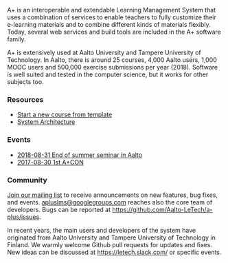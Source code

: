A+ is an interoperable and extendable Learning Management System that uses a
combination of services to enable teachers to fully customize their e-learning
materials and to combine different kinds of materials flexibly.
Today, several web services and build tools are included in the A+ software family.

A+ is extensively used at Aalto University and Tampere University of Technology.
In Aalto, there is around 25 courses, 4,000 Aalto users, 1,000 MOOC users and 500,000 exercise submissions per year (2018).
Software is well suited and tested in the computer science,
but it works for other subjects too.

### Resources

* [Start a new course from template](https://github.com/A-plus-LMS/course-templates)
* [System Architecture](architecture/)

### Events

* [2018-08-31 End of summer seminar in Aalto](events/2018-end-of-summer-in-aalto/)
* [2017-08-30 1st A+CON](events/2017-1st-a-plus-con/)

### Community

[Join our mailing list](https://groups.google.com/forum/#!forum/apluslms) to
receive announcements on new features, bug fixes, and events.
<apluslms@googlegroups.com> reaches also the core team of developers.
Bugs can be reported at <https://github.com/Aalto-LeTech/a-plus/issues>.

In recent years, the main users and developers of the system have originated
from Aalto University and Tampere University of Technology in Finland. We warmly
welcome Github pull requests for updates and fixes. New ideas can be discussed
at <https://letech.slack.com/> or specific events.
